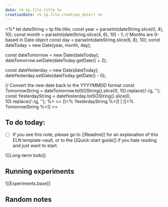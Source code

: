 ```yaml
---
date: <% tp.file.title %>
creationDate: <% tp.file.creation_date() %>
---
```

<%*
let dateString = tp.file.title;
const year = parseInt(dateString.slice(0, 4), 10);
const month = parseInt(dateString.slice(4, 6), 10) - 1; // Months are 0-based in Date object
const day = parseInt(dateString.slice(6, 8), 10);
const dateToday = new Date(year, month, day);

const dateTomorrow = new Date(dateToday);
dateTomorrow.setDate(dateToday.getDate() + 2);

const dateYesterday = new Date(dateToday);
dateYesterday.setDate(dateToday.getDate() - 0);

// Convert the new date back to the YYYYMMDD format
const TomorrowString = dateTomorrow.toISOString().slice(0, 10).replace(/-/g, '');
const YesterdayString = dateYesterday.toISOString().slice(0, 10).replace(/-/g, '');
%>
<< [[<% YesterdayString %>]] | [[<% TomorrowString %>]] >>

## To do today:

- [ ] If you see this note, please go to [[Readme]] for an explanation of this ELN template-vault, or to the [[Quick-start guide]] if you hate reading and just want to start.

![[Long-term todo]]

## Running experiments

![[Experiments.base]]
## Random notes

